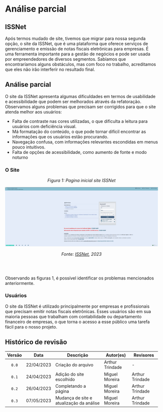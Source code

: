 # Análise parcial

## ISSNet

Após termos mudado de site, tivemos que migrar para nossa segunda opção, o site da ISSNet, que é uma plataforma que oferece serviços de gerenciamento e emissão de notas fiscais eletrônicas para empresas. É uma ferramenta importante para a gestão de negócios e pode ser usada por empreendedores de diversos segmentos. Sabíamos que encontraríamos alguns obstáculos, mas com foco no trabalho, acreditamos que eles não irão interferir no resultado final.

## Análise parcial

O site da ISSNet apresenta algumas dificuldades em termos de usabilidade e acessibilidade que podem ser melhorados através da refatoração. Observamos alguns problemas que precisam ser corrigidos para que o site atenda melhor aos usuários:

* Falta de contraste nas cores utilizadas, o que dificulta a leitura para usuários com deficiência visual.
* Má formatação do conteúdo, o que pode tornar difícil encontrar as informações que os usuários estão procurando.
* Navegação confusa, com informações relevantes escondidas em menus pouco intuitivos.
* Falta de opções de acessibilidade, como aumento de fonte e modo noturno

### O Site
<center>

*Figura 1: Pagina inicial site ISSNet*

![Página inicial do site ISSNet](../img/issnet1.png)

*Fonte: [ISSNet](https://df.issnetonline.com.br/online/Login/Login.aspx?ReturnUrl=%2fonline#), 2023*

</center>
<br>
<br>

Observando as figuras 1, é possível identificar os problemas mencionados anteriormente.

### Usuários

O site da ISSNet é utilizado principalmente por empresas e profissionais que precisam emitir notas fiscais eletrônicas. Esses usuários são em sua maioria pessoas que trabalham com contabilidade ou departamento financeiro de empresas, o que torna o acesso a esse público uma tarefa fácil para o nosso projeto.

## Histórico de revisão

| Versão     | Data        | Descrição            | Autor(es)                          | Revisores  |
| :--------: | :---------: | -------------------- | ---------------------------------- | ---------- |
| `0.0`      |  22/04/2023 | Criação do arquivo   | Arthur Trindade           | -          |
| `0.1`      |  24/04/2023 | Adição do site escolhido  | Miguel Moreira | Arthur Trindade |
| `0.2`      |  26/04/2023 | Completando a página  | Miguel Moreira | Arthur Trindade |
| `0.3`      |  07/05/2023 | Mudança de site e atualização da análise  | Miguel Moreira | Arthur Trindade |
